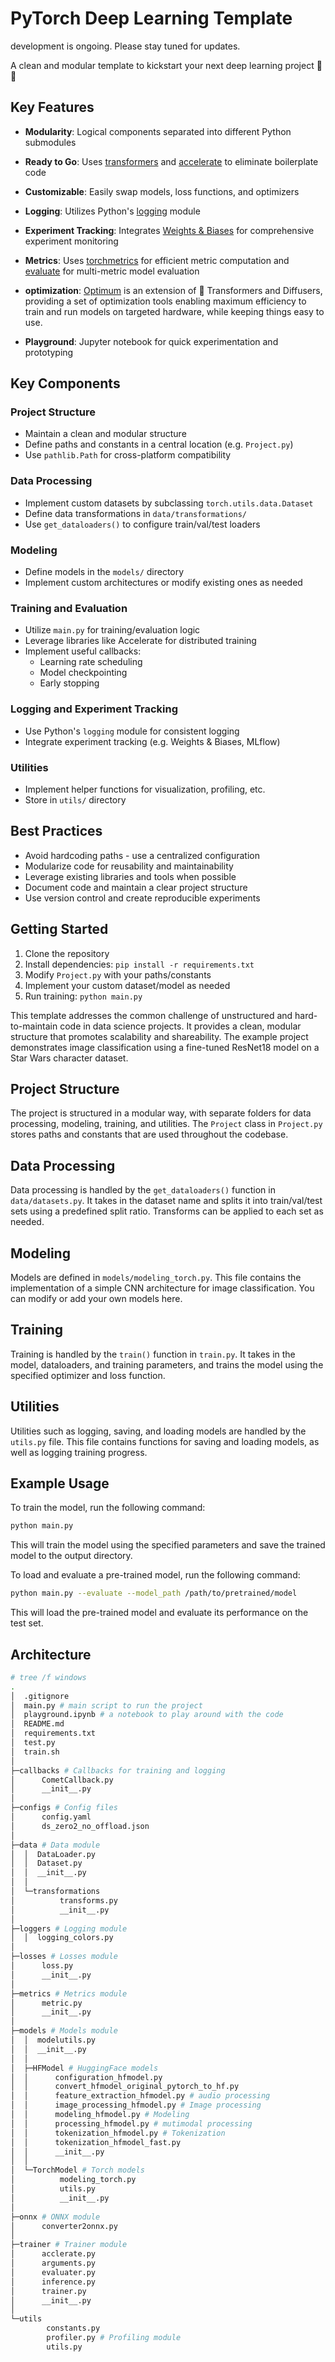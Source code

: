 # PyTorch Deep Learning Template
development is ongoing. Please stay tuned for updates.

A clean and modular template to kickstart your next deep learning project 🚀🚀

## Key Features

- **Modularity**: Logical components separated into different Python submodules
- **Ready to Go**: Uses [transformers](https://github.com/huggingface/transformers) and [accelerate](https://github.com/huggingface/accelerate) to eliminate boilerplate code
- **Customizable**: Easily swap models, loss functions, and optimizers
- **Logging**: Utilizes Python's [logging](https://docs.python.org/3/library/logging.html) module 
- **Experiment Tracking**: Integrates [Weights & Biases](https://www.wandb.ai) for comprehensive experiment monitoring
- **Metrics**: Uses [torchmetrics](https://github.com/Lightning-AI/metrics) for efficient metric computation and [evaluate](https://github.com/huggingface/evaluate) for multi-metric model evaluation
- **optimization**: [Optimum](https://github.com/huggingface/optimum/tree/main) is an extension of 🤗 Transformers and Diffusers, providing a set of optimization tools enabling maximum efficiency to train and run models on targeted hardware, while keeping things easy to use.

- **Playground**: Jupyter notebook for quick experimentation and prototyping

## Key Components

### Project Structure
- Maintain a clean and modular structure
- Define paths and constants in a central location (e.g. `Project.py`)
- Use `pathlib.Path` for cross-platform compatibility

### Data Processing
- Implement custom datasets by subclassing `torch.utils.data.Dataset`
- Define data transformations in `data/transformations/`
- Use `get_dataloaders()` to configure train/val/test loaders

### Modeling
- Define models in the `models/` directory
- Implement custom architectures or modify existing ones as needed

### Training and Evaluation  
- Utilize `main.py` for training/evaluation logic
- Leverage libraries like Accelerate for distributed training
- Implement useful callbacks:
  - Learning rate scheduling
  - Model checkpointing
  - Early stopping

### Logging and Experiment Tracking
- Use Python's `logging` module for consistent logging
- Integrate experiment tracking (e.g. Weights & Biases, MLflow)

### Utilities
- Implement helper functions for visualization, profiling, etc.
- Store in `utils/` directory

## Best Practices

- Avoid hardcoding paths - use a centralized configuration
- Modularize code for reusability and maintainability  
- Leverage existing libraries and tools when possible
- Document code and maintain a clear project structure
- Use version control and create reproducible experiments

## Getting Started

1. Clone the repository
2. Install dependencies: `pip install -r requirements.txt`
3. Modify `Project.py` with your paths/constants
4. Implement your custom dataset/model as needed
5. Run training: `python main.py`

This template addresses the common challenge of unstructured and hard-to-maintain code in data science projects. It provides a clean, modular structure that promotes scalability and shareability. The example project demonstrates image classification using a fine-tuned ResNet18 model on a Star Wars character dataset.

## Project Structure

The project is structured in a modular way, with separate folders for data processing, modeling, training, and utilities. The `Project` class in `Project.py` stores paths and constants that are used throughout the codebase.

## Data Processing

Data processing is handled by the `get_dataloaders()` function in `data/datasets.py`. It takes in the dataset name and splits it into train/val/test sets using a predefined split ratio. Transforms can be applied to each set as needed.

## Modeling

Models are defined in `models/modeling_torch.py`. This file contains the implementation of a simple CNN architecture for image classification. You can modify or add your own models here.

## Training

Training is handled by the `train()` function in `train.py`. It takes in the model, dataloaders, and training parameters, and trains the model using the specified optimizer and loss function.

## Utilities

Utilities such as logging, saving, and loading models are handled by the `utils.py` file. This file contains functions for saving and loading models, as well as logging training progress.

## Example Usage

To train the model, run the following command:

```bash
python main.py
```

This will train the model using the specified parameters and save the trained model to the output directory.

To load and evaluate a pre-trained model, run the following command:

```bash
python main.py --evaluate --model_path /path/to/pretrained/model
```

This will load the pre-trained model and evaluate its performance on the test set.

## Architecture

```bash
# tree /f windows
.
│  .gitignore
│  main.py # main script to run the project
│  playground.ipynb # a notebook to play around with the code
│  README.md
│  requirements.txt
│  test.py
│  train.sh
│
├─callbacks # Callbacks for training and logging
│      CometCallback.py
│      __init__.py
│
├─configs # Config files
│      config.yaml
│      ds_zero2_no_offload.json
│
├─data # Data module
│  │  DataLoader.py
│  │  Dataset.py
│  │  __init__.py
│  │
│  └─transformations
│          transforms.py
│          __init__.py
│
├─loggers # Logging module
│  │  logging_colors.py
│
├─losses # Losses module
│      loss.py
│      __init__.py
│
├─metrics # Metrics module
│      metric.py
│      __init__.py
│
├─models # Models module
│  │  modelutils.py
│  │  __init__.py
│  │
│  ├─HFModel # HuggingFace models
│  │      configuration_hfmodel.py
│  │      convert_hfmodel_original_pytorch_to_hf.py
│  │      feature_extraction_hfmodel.py # audio processing
│  │      image_processing_hfmodel.py # Image processing
│  │      modeling_hfmodel.py # Modeling
│  │      processing_hfmodel.py # mutimodal processing
│  │      tokenization_hfmodel.py # Tokenization
│  │      tokenization_hfmodel_fast.py
│  │      __init__.py
│  │
│  └─TorchModel # Torch models
│          modeling_torch.py
│          utils.py
│          __init__.py
│
├─onnx # ONNX module
│      converter2onnx.py
│
├─trainer # Trainer module 
│      acclerate.py
│      arguments.py
│      evaluater.py
│      inference.py
│      trainer.py
│      __init__.py
│
└─utils
        constants.py
        profiler.py # Profiling module
        utils.py

```




